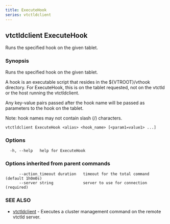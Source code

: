 ```yaml
---
title: ExecuteHook
series: vtctldclient
---
```

## vtctldclient ExecuteHook

Runs the specified hook on the given tablet.

### Synopsis

Runs the specified hook on the given tablet.

A hook is an executable script that resides in the ${VTROOT}/vthook directory.
For ExecuteHook, this is on the tablet requested, not on the vtctld or the host
running the vtctldclient.

Any key-value pairs passed after the hook name will be passed as parameters to
the hook on the tablet.

Note: hook names may not contain slash (/) characters.


```
vtctldclient ExecuteHook <alias> <hook_name> [<param1=value1> ...]
```

### Options

```
  -h, --help   help for ExecuteHook
```

### Options inherited from parent commands

```
      --action_timeout duration   timeout for the total command (default 1h0m0s)
      --server string             server to use for connection (required)
```

### SEE ALSO

* [vtctldclient](../)	 - Executes a cluster management command on the remote vtctld server.

